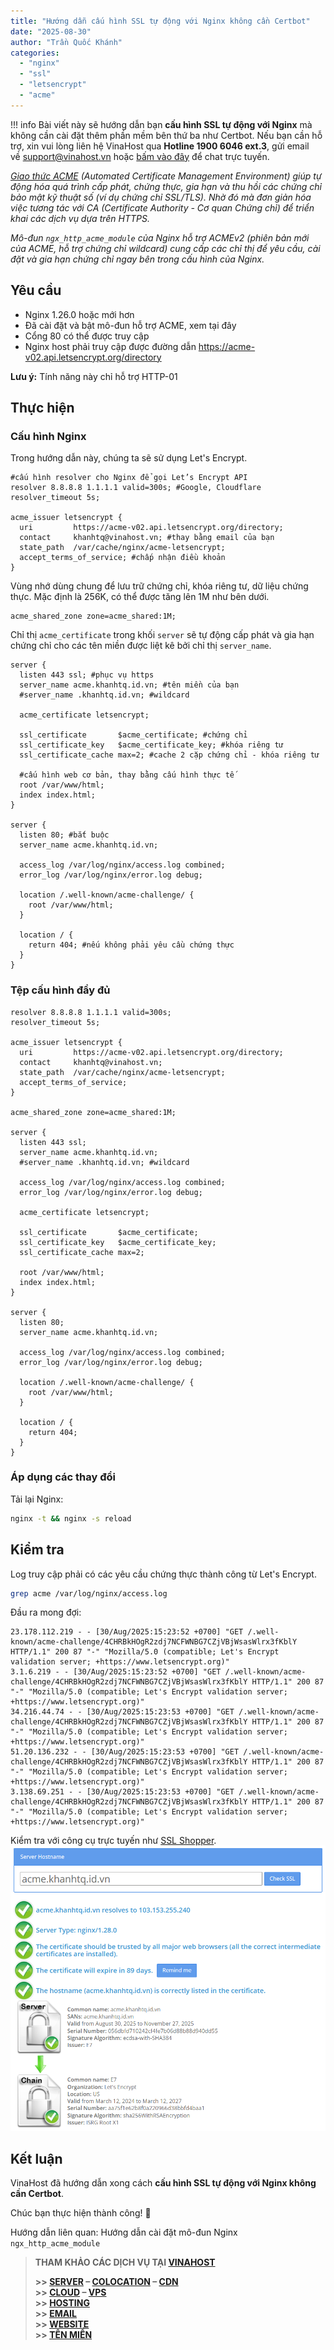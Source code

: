 ```yaml
---
title: "Hướng dẫn cấu hình SSL tự động với Nginx không cần Certbot"
date: "2025-08-30"
author: "Trần Quốc Khánh"
categories:
  - "nginx"
  - "ssl"
  - "letsencrypt"
  - "acme"
---
```


!!! info
  Bài viết này sẽ hướng dẫn bạn **cấu hình SSL tự động với Nginx** mà không cần cài đặt thêm phần mềm bên thứ ba như Certbot. Nếu bạn cần hỗ trợ, xin vui lòng liên hệ VinaHost qua **Hotline 1900 6046 ext.3**, gửi email về [support@vinahost.vn](mailto:support@vinahost.vn) hoặc [bấm vào đây](https://livechat.vinahost.vn/chat.php) để chat trực tuyến.

_[Giao thức ACME](https://www.rfc-editor.org/rfc/rfc8555.html) (Automated Certificate Management Environment) giúp tự động hóa quá trình cấp phát, chứng thực, gia hạn và thu hồi các chứng chỉ bảo mật kỹ thuật số (ví dụ chứng chỉ SSL/TLS). Nhờ đó mà đơn giản hóa việc tương tác với CA (Certificate Authority - Cơ quan Chứng chỉ) để triển khai các dịch vụ dựa trên HTTPS._

_Mô-đun `ngx_http_acme_module` của Nginx hỗ trợ ACMEv2 (phiên bản mới của ACME, hỗ trợ chứng chỉ wildcard) cung cấp các chỉ thị để yêu cầu, cài đặt và gia hạn chứng chỉ ngay bên trong cấu hình của Nginx._

## Yêu cầu

- Nginx 1.26.0 hoặc mới hơn
- Đã cài đặt và bật mô-đun hỗ trợ ACME, xem tại đây
- Cổng 80 có thể được truy cập
- Nginx host phải truy cập được đường dẫn <https://acme-v02.api.letsencrypt.org/directory>

**Lưu ý:** Tính năng này chỉ hỗ trợ HTTP-01

## Thực hiện

### Cấu hình Nginx

Trong hướng dẫn này, chúng ta sẽ sử dụng Let's Encrypt.

```nginx
#cấu hình resolver cho Nginx để gọi Let’s Encrypt API
resolver 8.8.8.8 1.1.1.1 valid=300s; #Google, Cloudflare
resolver_timeout 5s;

acme_issuer letsencrypt { 
  uri         https://acme-v02.api.letsencrypt.org/directory;
  contact     khanhtq@vinahost.vn; #thay bằng email của bạn
  state_path  /var/cache/nginx/acme-letsencrypt;
  accept_terms_of_service; #chấp nhận điều khoản
}
```

Vùng nhớ dùng chung để lưu trữ chứng chỉ, khóa riêng tư, dữ liệu chứng thực. Mặc định là 256K, có thể được tăng lên 1M như bên dưới.

```nginx
acme_shared_zone zone=acme_shared:1M; 
```

Chỉ thị `acme_certificate` trong khối `server` sẽ tự động cấp phát và gia hạn chứng chỉ cho các tên miền được liệt kê bởi chỉ thị `server_name`.

```nginx
server {
  listen 443 ssl; #phục vụ https
  server_name acme.khanhtq.id.vn; #tên miền của bạn
  #server_name .khanhtq.id.vn; #wildcard

  acme_certificate letsencrypt;

  ssl_certificate       $acme_certificate; #chứng chỉ
  ssl_certificate_key   $acme_certificate_key; #khóa riêng tư
  ssl_certificate_cache max=2; #cache 2 cặp chứng chỉ - khóa riêng tư

  #cấu hình web cơ bản, thay bằng cấu hình thực tế
  root /var/www/html;
  index index.html;
}

server { 
  listen 80; #bắt buộc
  server_name acme.khanhtq.id.vn;

  access_log /var/log/nginx/access.log combined;
  error_log /var/log/nginx/error.log debug;

  location /.well-known/acme-challenge/ {
    root /var/www/html;
  }

  location / { 
    return 404; #nếu không phải yêu cầu chứng thực
  }
}
```

### Tệp cấu hình đầy đủ

```nginx
resolver 8.8.8.8 1.1.1.1 valid=300s;
resolver_timeout 5s;

acme_issuer letsencrypt { 
  uri         https://acme-v02.api.letsencrypt.org/directory;
  contact     khanhtq@vinahost.vn;
  state_path  /var/cache/nginx/acme-letsencrypt;
  accept_terms_of_service;
}

acme_shared_zone zone=acme_shared:1M; 

server {
  listen 443 ssl;
  server_name acme.khanhtq.id.vn;
  #server_name .khanhtq.id.vn; #wildcard

  access_log /var/log/nginx/access.log combined;
  error_log /var/log/nginx/error.log debug;

  acme_certificate letsencrypt;

  ssl_certificate       $acme_certificate;
  ssl_certificate_key   $acme_certificate_key;
  ssl_certificate_cache max=2;

  root /var/www/html;
  index index.html;
}

server { 
  listen 80;
  server_name acme.khanhtq.id.vn;

  access_log /var/log/nginx/access.log combined;
  error_log /var/log/nginx/error.log debug;

  location /.well-known/acme-challenge/ {
    root /var/www/html;
  }

  location / { 
    return 404;
  } 
}
```

### Áp dụng các thay đổi

Tải lại Nginx:

```bash
nginx -t && nginx -s reload
```

## Kiểm tra

Log truy cập phải có các yêu cầu chứng thực thành công từ Let's Encrypt.

```bash
grep acme /var/log/nginx/access.log
```

Đầu ra mong đợi:

```log
23.178.112.219 - - [30/Aug/2025:15:23:52 +0700] "GET /.well-known/acme-challenge/4CHRBkHOgR2zdj7NCFWNBG7CZjVBjWsasWlrx3fKblY HTTP/1.1" 200 87 "-" "Mozilla/5.0 (compatible; Let's Encrypt validation server; +https://www.letsencrypt.org)"
3.1.6.219 - - [30/Aug/2025:15:23:52 +0700] "GET /.well-known/acme-challenge/4CHRBkHOgR2zdj7NCFWNBG7CZjVBjWsasWlrx3fKblY HTTP/1.1" 200 87 "-" "Mozilla/5.0 (compatible; Let's Encrypt validation server; +https://www.letsencrypt.org)"
34.216.44.74 - - [30/Aug/2025:15:23:53 +0700] "GET /.well-known/acme-challenge/4CHRBkHOgR2zdj7NCFWNBG7CZjVBjWsasWlrx3fKblY HTTP/1.1" 200 87 "-" "Mozilla/5.0 (compatible; Let's Encrypt validation server; +https://www.letsencrypt.org)"
51.20.136.232 - - [30/Aug/2025:15:23:53 +0700] "GET /.well-known/acme-challenge/4CHRBkHOgR2zdj7NCFWNBG7CZjVBjWsasWlrx3fKblY HTTP/1.1" 200 87 "-" "Mozilla/5.0 (compatible; Let's Encrypt validation server; +https://www.letsencrypt.org)"
3.138.69.251 - - [30/Aug/2025:15:23:53 +0700] "GET /.well-known/acme-challenge/4CHRBkHOgR2zdj7NCFWNBG7CZjVBjWsasWlrx3fKblY HTTP/1.1" 200 87 "-" "Mozilla/5.0 (compatible; Let's Encrypt validation server; +https://www.letsencrypt.org)"
```

Kiểm tra với công cụ trực tuyến như [SSL Shopper](https://www.sslshopper.com/ssl-checker.html).
![Kiểm tra với SSL Shopper](images/nginx-native-support-acme.png)

## Kết luận

VinaHost đã hướng dẫn xong cách **cấu hình SSL tự động với Nginx không cần Certbot**.

Chúc bạn thực hiện thành công! 🍻

Hướng dẫn liên quan: Hướng dẫn cài đặt mô-đun Nginx `ngx_http_acme_module`

> **THAM KHẢO CÁC DỊCH VỤ TẠI [VINAHOST](https://vinahost.vn/)**
>
> **\>> [SERVER](https://vinahost.vn/thue-may-chu-rieng/) – [COLOCATION](https://vinahost.vn/colocation.html) – [CDN](https://vinahost.vn/dich-vu-cdn-chuyen-nghiep)**\
> **\>> [CLOUD](https://vinahost.vn/cloud-server-gia-re/) – [VPS](https://vinahost.vn/vps-ssd-chuyen-nghiep/)**\
> **\>> [HOSTING](https://vinahost.vn/wordpress-hosting)**\
> **\>> [EMAIL](https://vinahost.vn/email-hosting)**\
> **\>> [WEBSITE](http://vinawebsite.vn/)**\
> **\>> [TÊN MIỀN](https://vinahost.vn/ten-mien-gia-re/)**
